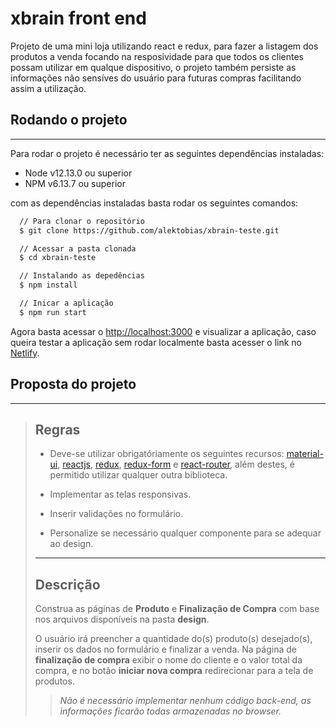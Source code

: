 # xbrain front end

Projeto de uma mini loja utilizando react e redux, para fazer a listagem dos produtos a venda focando na resposividade para que todos os clientes possam utilizar em qualque dispositivo, o projeto também persiste as informações não sensíves do usuário para futuras compras facilitando assim a utilização.

## Rodando o projeto
---
Para rodar o projeto é necessário ter as seguintes dependências instaladas:

- Node v12.13.0 ou superior
- NPM v6.13.7 ou superior

com as dependências instaladas basta rodar os seguintes comandos:
```sh
  // Para clonar o repositório
  $ git clone https://github.com/alektobias/xbrain-teste.git

  // Acessar a pasta clonada
  $ cd xbrain-teste

  // Instalando as depedências
  $ npm install

  // Inicar a aplicação
  $ npm run start
```
Agora basta acessar o [http://localhost:3000](http://localhost:3000/ ) e visualizar a aplicação, caso queira testar a aplicação sem rodar localmente basta acesser o link no [Netlify](https://objective-ritchie-9789b2.netlify.com/).

## Proposta do projeto
---
>## Regras
>
>* Deve-se utilizar obrigatóriamente os seguintes recursos: [material-ui](https://material-ui.com/), [reactjs](https://reactjs.org/), [redux](https://redux.js.org/), [redux-form](https://redux-form.com) e [react-router](https://github.com/ReactTraining/react-router), além destes, é permitido utilizar qualquer outra biblioteca.
>
>* Implementar as telas responsivas.
>* Inserir validações no formulário.
>
>* Personalize se necessário qualquer componente para se adequar ao design.
>
>---
>
>## Descrição
>
>Construa as páginas de **Produto** e **Finalização de Compra** com base nos arquivos disponíveis na pasta **design**.
>
>O usuário irá preencher a quantidade do(s) produto(s) desejado(s), inserir os dados no formulário e finalizar a venda. Na página de **finalização de compra** exibir o nome do cliente e o valor total da compra, e no botão **iniciar nova compra** redirecionar para a tela de produtos.
>
> > *Não é necessário implementar nenhum código back-end, as informações ficarão todas armazenadas no browser.*
